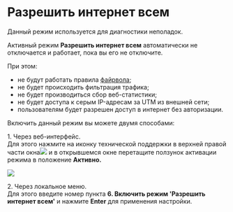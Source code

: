 # Разрешить интернет всем

Данный режим используется для диагностики неполадок.

Активный режим **Разрешить интернет всем** автоматически не отключается и работает, пока вы его не отключите.

При этом:

* не будут работать правила [файрвола](../settings/access-rules/firewall.md);
* не будет происходить фильтрация трафика;
* не будет производиться сбор веб-статистики;
* не будет доступа к серым IP-адресам за UTM из внешней сети;
* пользователям будет разрешен доступ в интернет без авторизации.

Включить данный режим вы можете двумя способами:

1\. Через веб-интерфейс. \
Для этого нажмите на иконку технической поддержки в верхней правой части окна![](../../_images/icon-help.png) и в открывшемся окне перетащите ползунок активации режима в положение **Активно.**

![](../../_images/allow-int.gif)

2\. Через локальное меню.\
Для этого введите номер пункта **6. Включить режим 'Разрешить интернет всем'** и нажмите **Enter** для применения настройки.


